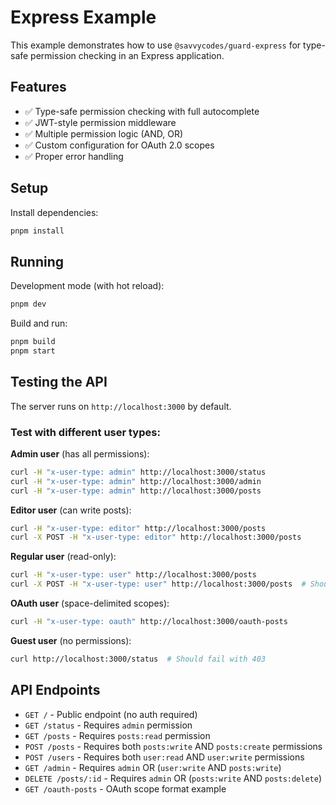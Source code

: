 # Express Example

This example demonstrates how to use `@savvycodes/guard-express` for type-safe permission checking in an Express application.

## Features

- ✅ Type-safe permission checking with full autocomplete
- ✅ JWT-style permission middleware
- ✅ Multiple permission logic (AND, OR)
- ✅ Custom configuration for OAuth 2.0 scopes
- ✅ Proper error handling

## Setup

Install dependencies:

```bash
pnpm install
```

## Running

Development mode (with hot reload):

```bash
pnpm dev
```

Build and run:

```bash
pnpm build
pnpm start
```

## Testing the API

The server runs on `http://localhost:3000` by default.

### Test with different user types:

**Admin user** (has all permissions):

```bash
curl -H "x-user-type: admin" http://localhost:3000/status
curl -H "x-user-type: admin" http://localhost:3000/admin
curl -H "x-user-type: admin" http://localhost:3000/posts
```

**Editor user** (can write posts):

```bash
curl -H "x-user-type: editor" http://localhost:3000/posts
curl -X POST -H "x-user-type: editor" http://localhost:3000/posts
```

**Regular user** (read-only):

```bash
curl -H "x-user-type: user" http://localhost:3000/posts
curl -X POST -H "x-user-type: user" http://localhost:3000/posts  # Should fail with 403
```

**OAuth user** (space-delimited scopes):

```bash
curl -H "x-user-type: oauth" http://localhost:3000/oauth-posts
```

**Guest user** (no permissions):

```bash
curl http://localhost:3000/status  # Should fail with 403
```

## API Endpoints

- `GET /` - Public endpoint (no auth required)
- `GET /status` - Requires `admin` permission
- `GET /posts` - Requires `posts:read` permission
- `POST /posts` - Requires both `posts:write` AND `posts:create` permissions
- `POST /users` - Requires both `user:read` AND `user:write` permissions
- `GET /admin` - Requires `admin` OR (`user:write` AND `posts:write`)
- `DELETE /posts/:id` - Requires `admin` OR (`posts:write` AND `posts:delete`)
- `GET /oauth-posts` - OAuth scope format example
